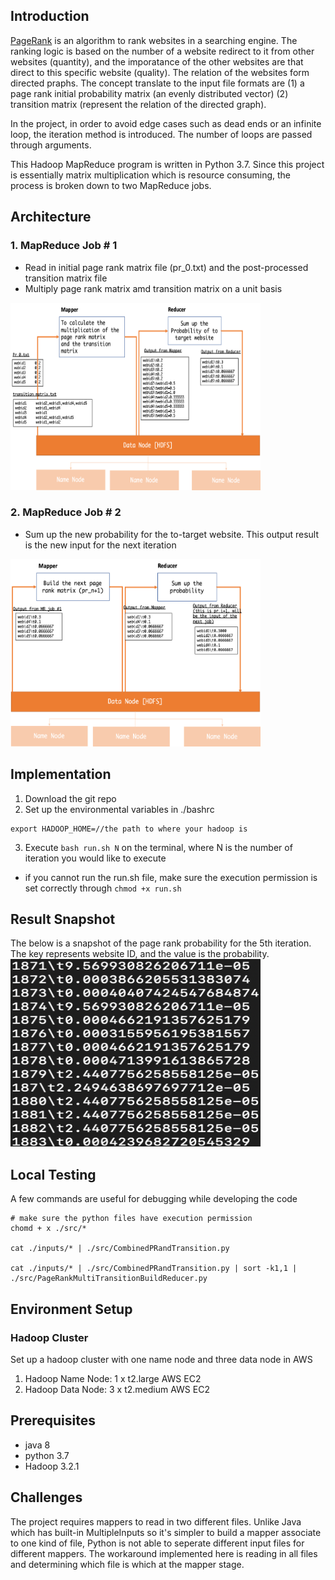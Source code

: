 ## Introduction
[PageRank](https://en.wikipedia.org/wiki/PageRank) is an algorithm to rank websites in a searching engine. The ranking logic is based on the number of a website redirect to it from other websites (quantity), and the imporatance of the other websites are that direct to this specific website (quality). The relation of the websites form directed praphs. The concept translate to the input file formats are (1) a page rank initial probability matrix (an evenly distributed vector) (2) transition matrix (represent the relation of the directed graph).

In the project, in order to avoid edge cases such as dead ends or an infinite loop, the iteration method is introduced. The number of loops are passed through arguments.

This Hadoop MapReduce program is written in Python 3.7. Since this project is essentially matrix multiplication which is resource consuming, the process is broken down to two MapReduce jobs.

## Architecture
### 1. MapReduce Job # 1
- Read in initial page rank matrix file (pr_0.txt) and the post-processed transition matrix file
- Multiply page rank matrix amd transition matrix on a unit basis
<img src="https://github.com/anleihuang/mapreduce_pageRank/blob/master/docs/pr_MR1.png"  width="400" height="300">

### 2. MapReduce Job # 2
- Sum up the new probability for the to-target website. This output result is the new input for the next iteration
<img src="https://github.com/anleihuang/mapreduce_pageRank/blob/master/docs/pr_MR2.png"  width="400" height="300">

## Implementation
1. Download the git repo
2. Set up the environmental variables in ./bashrc
```
export HADOOP_HOME=//the path to where your hadoop is
```
3. Execute `bash run.sh N` on the terminal, where N is the number of iteration you would like to execute
* if you cannot run the run.sh file, make sure the execution permission is set correctly through `chmod +x run.sh`

## Result Snapshot
The below is a snapshot of the page rank probability for the 5th iteration. The key represents website ID, and the value is the probability.
<img src="https://github.com/anleihuang/mapreduce_pageRank/blob/master/docs/result.png"  width="400" height="300">

## Local Testing
A few commands are useful for debugging while developing the code

```
# make sure the python files have execution permission
chomd + x ./src/*

cat ./inputs/* | ./src/CombinedPRandTransition.py

cat ./inputs/* | ./src/CombinedPRandTransition.py | sort -k1,1 | ./src/PageRankMultiTransitionBuildReducer.py
```

## Environment Setup

### Hadoop Cluster
Set up a hadoop cluster with one name node and three data node in AWS
1. Hadoop Name Node: 1 x t2.large AWS EC2
2. Hadoop Data Node: 3 x t2.medium AWS EC2


## Prerequisites
- java 8
- python 3.7
- Hadoop 3.2.1

## Challenges
The project requires mappers to read in two different files. Unlike Java which has built-in MultipleInputs so it's simpler to build a mapper associate to one kind of file, Python is not able to seperate different input files for different mappers. The workaround implemented here is reading in all files and determining which file is which at the mapper stage.
